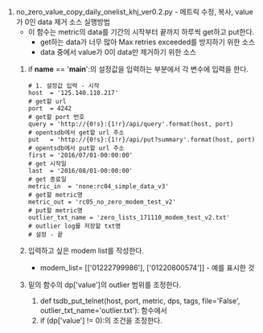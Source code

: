 1. no_zero_value_copy_daily_onelist_khj_ver0.2.py - 메트릭 수정, 복사, value가 0인 data 제거 소스 실행방법
	* 이 함수는 metric의 data를 기간의 시작부터 끝까지 하루씩 get하고 put한다.
		* get하는 data가 너무 많아 Max retries exceeded를 방지하기 위한 소스
		* data 중에서 value가 0이 data만 제거하기 위한 소스
	1. if __name__ == '__main__':의 설정값을 입력하는 부분에서 각 변수에 입력을 한다.
		```
		# 1. 설정값 입력 - 시작
		host  = '125.140.110.217'                                       # get할 url
		port  = 4242                                                    # get할 port 번호
		query = 'http://{0!s}:{1!r}/api/query'.format(host, port)       # opentsdb에서 get할 url 주소
		put   = 'http://{0!s}:{1!r}/api/put?summary'.format(host, port) # opentsdb에서 put할 url 주소
		first = '2016/07/01-00:00:00'                                   # get 시작일
		last  = '2016/08/01-00:00:00'                                   # get 종료일
		metric_in  = 'none:rc04_simple_data_v3'                         # get할 metric명
		metric_out = 'rc05_no_zero_modem_test_v2'                       # put할 metric명
		outlier_txt_name = 'zero_lists_171110_modem_test_v2.txt'        # outlier log를 저장할 txt명
		# 설정 - 끝
		```

	2. 입력하고 싶은 modem list를 작성한다.
		* modem_list= [['01222799986'], ['01220800574']] - 예를 표시한 것

	3. 밑의 함수의 dp['value']의 outlier 범위를 조정한다.
		1. def tsdb_put_telnet(host, port, metric, dps, tags, file='False', outlier_txt_name='outlier.txt'): 함수에서 
		2. if (dp['value'] != 0):의 조건을 조정한다.
